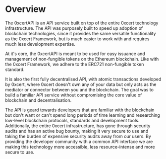 # Overview

The 0xcertAPI is an API service built on top of the entire 0xcert technology infrastructure. The API was purposely built to speed up adoption of blockchain technologies, since it provides the same versatile functionality as the 0xcert Framework, but is much easier to work with and requires much less development expertise. 

At it's core, the 0xcertAPI is meant to be used for easy issuance and management of non-fungible tokens on the Ethereum blockchain. Like with the 0xcert Framework, we adhere to the ERC721 non-fungible token standard. 

It is also the first fully decentralised API, with atomic transactions developed by 0xcert, where 0xcert doesn't own any of your data but only acts as the mediator or connector between you and the blockchain. The goal was to build a familiar API service without compromising the core value of blockchain and decentralisation. 

The API is geard towards developers that are familiar with the blockchain but don't want or can't spend long periods of time learning and researching low-level blockchain protocols, standards and development tools. Additionally, the entire 0xcert infrastructure, has gone through security audits and has an active bug bounty, making it very secure to use and taking the burden of expensive security audits away from our users. By providing the developer community with a common API interface we are making this technology more accessible, less resource-intense and more secure to use. 

